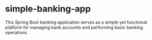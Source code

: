 # simple-banking-app
This Spring Boot banking application serves as a simple yet functional platform for managing bank accounts and performing basic banking operations.
